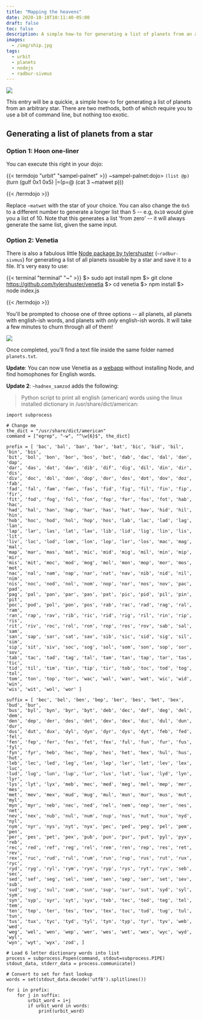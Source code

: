 ```yaml
---
title: "Mapping the heavens"
date: 2020-10-10T10:11:40-05:00
draft: false
toc: false
description: A simple how-to for generating a list of planets from an arbitrary star.
images:
  - /img/ship.jpg
tags: 
  - urbit
  - planets
  - nodejs
  - radbur-sivmus
---
```


[![](/img/ship.jpg)]()

This entry will be a quickie, a simple how-to for generating a list of planets from an arbitrary star. There are two methods, both of which require you to use a bit of command line, but nothing too exotic. 

## Generating a list of planets from a  star

### Option 1: Hoon one-liner

You can execute this right in your dojo:

{{< termdojo "urbit" "sampel-palnet" >}}
~sampel-palnet:dojo> `(list @p)`(turn (gulf 0x1 0x5) |=(p=@ (cat 3 ~matwet p)))
 
  
{{< /termdojo >}}

Replace `~matwet` with the star of your choice. You can also change the `0x5` to a different number to generate a longer list than 5 -- e.g, `0x10` would give you a list of 10. Note that this generates a list 'from zero' -- it will always generate the same list, given the same input. 

### Option 2: Venetia

There is also a fabulous little [Node package by tylershuster](https://github.com/tylershuster/venetia) (`~radbur-sivmus`) for generating a list of all planets issuable by a star and save it to a file. It's very easy to use: 


{{< terminal "terminal" "~" >}}
$> sudo apt install npm
$> git clone https://github.com/tylershuster/venetia
$> cd venetia
$> npm install
$> node index.js
 

{{< /termdojo >}}

You'll be prompted to choose one of three options -- all planets, all planets with english-ish words, and planets with *only* english-ish words. It will take a few minutes to churn through all of them!

[![](/img/venetia.png)]()

Once completed, you'll find a text file inside the same folder named `planets.txt`. 

**Update**: You can now use Venetia as a [webapp](https://venetia.herokuapp.com/) without installing Node, and find homophones for English words.

**Update 2**: `~hadnex_samzod` adds the following:

> Python script to print all english (american) words using the linux installed dictionary in /usr/share/dict/american:

```
import subprocess

# Change me
the_dict = "/usr/share/dict/american"
command = ["egrep", "-w", "^\w{6}$", the_dict]

prefix = [ 'bac', 'bal', 'ban', 'bar', 'bat', 'bic', 'bid', 'bil', 'bin', 'bis', 
'bit', 'bol', 'bon', 'bor', 'bos', 'bot', 'dab', 'dac', 'dal', 'dan', 'dap', 
'dar', 'das', 'dat', 'dav', 'dib', 'dif', 'dig', 'dil', 'din', 'dir', 'dis', 
'div', 'doc', 'dol', 'don', 'dop', 'dor', 'dos', 'dot', 'dov', 'doz', 'fab', 
'fad', 'fal', 'fam', 'fan', 'fas', 'fid', 'fig', 'fil', 'fin', 'fip', 'fir', 
'fit', 'fod', 'fog', 'fol', 'fon', 'fop', 'for', 'fos', 'fot', 'hab', 'hac', 
'had', 'hal', 'han', 'hap', 'har', 'has', 'hat', 'hav', 'hid', 'hil', 'hin', 
'hob', 'hoc', 'hod', 'hol', 'hop', 'hos', 'lab', 'lac', 'lad', 'lag', 'lan', 
'lap', 'lar', 'las', 'lat', 'lav', 'lib', 'lid', 'lig', 'lin', 'lis', 'lit', 
'liv', 'loc', 'lod', 'lom', 'lon', 'lop', 'lor', 'los', 'mac', 'mag', 'mal', 
'map', 'mar', 'mas', 'mat', 'mic', 'mid', 'mig', 'mil', 'min', 'mip', 'mir', 
'mis', 'mit', 'moc', 'mod', 'mog', 'mol', 'mon', 'mop', 'mor', 'mos', 'mot', 
'nac', 'nal', 'nam', 'nap', 'nar', 'nat', 'nav', 'nib', 'nid', 'nil', 'nim', 
'nis', 'noc', 'nod', 'nol', 'nom', 'nop', 'nor', 'nos', 'nov', 'pac', 'pad', 
'pag', 'pal', 'pan', 'par', 'pas', 'pat', 'pic', 'pid', 'pil', 'pin', 'pit', 
'poc', 'pod', 'pol', 'pon', 'pos', 'rab', 'rac', 'rad', 'rag', 'ral', 'ram', 
'ran', 'rap', 'rav', 'rib', 'ric', 'rid', 'rig', 'ril', 'rin', 'rip', 'ris', 
'rit', 'riv', 'roc', 'rol', 'ron', 'rop', 'ros', 'rov', 'sab', 'sal', 'sam', 
'san', 'sap', 'sar', 'sat', 'sav', 'sib', 'sic', 'sid', 'sig', 'sil', 'sim', 
'sip', 'sit', 'siv', 'soc', 'sog', 'sol', 'som', 'son', 'sop', 'sor', 'sov', 
'tab', 'tac', 'tad', 'tag', 'tal', 'tam', 'tan', 'tap', 'tar', 'tas', 'tic', 
'tid', 'til', 'tim', 'tin', 'tip', 'tir', 'tob', 'toc', 'tod', 'tog', 'tol', 
'tom', 'ton', 'top', 'tor', 'wac', 'wal', 'wan', 'wat', 'wic', 'wid', 'win', 
'wis', 'wit', 'wol', 'wor' ]

suffix = [ 'bec', 'bel', 'ben', 'bep', 'ber', 'bes', 'bet', 'bex', 'bud', 'bur', 
'bus', 'byl', 'byn', 'byr', 'byt', 'deb', 'dec', 'def', 'deg', 'del', 'dem', 
'den', 'dep', 'der', 'des', 'det', 'dev', 'dex', 'duc', 'dul', 'dun', 'dur', 
'dus', 'dut', 'dux', 'dyl', 'dyn', 'dyr', 'dys', 'dyt', 'feb', 'fed', 'fel', 
'fen', 'fep', 'fer', 'fes', 'fet', 'fex', 'ful', 'fun', 'fur', 'fus', 'fyl', 
'fyn', 'fyr', 'heb', 'hec', 'hep', 'hes', 'het', 'hex', 'hul', 'hus', 'hut', 
'leb', 'lec', 'led', 'leg', 'len', 'lep', 'ler', 'let', 'lev', 'lex', 'luc', 
'lud', 'lug', 'lun', 'lup', 'lur', 'lus', 'lut', 'lux', 'lyd', 'lyn', 'lyr', 
'lys', 'lyt', 'lyx', 'meb', 'mec', 'med', 'meg', 'mel', 'mep', 'mer', 'mes', 
'met', 'mev', 'mex', 'mud', 'mug', 'mul', 'mun', 'mur', 'mus', 'mut', 'myl', 
'myn', 'myr', 'neb', 'nec', 'ned', 'nel', 'nem', 'nep', 'ner', 'nes', 'net', 
'nev', 'nex', 'nub', 'nul', 'num', 'nup', 'nus', 'nut', 'nux', 'nyd', 'nyl', 
'nym', 'nyr', 'nys', 'nyt', 'nyx', 'pec', 'ped', 'peg', 'pel', 'pem', 'pen', 
'per', 'pes', 'pet', 'pex', 'pub', 'pun', 'pur', 'put', 'pyl', 'pyx', 'reb', 
'rec', 'red', 'ref', 'reg', 'rel', 'rem', 'ren', 'rep', 'res', 'ret', 'rev', 
'rex', 'ruc', 'rud', 'rul', 'rum', 'run', 'rup', 'rus', 'rut', 'rux', 'ryc', 
'ryd', 'ryg', 'ryl', 'rym', 'ryn', 'ryp', 'rys', 'ryt', 'ryx', 'seb', 'sec', 
'sed', 'sef', 'seg', 'sel', 'sem', 'sen', 'sep', 'ser', 'set', 'sev', 'sub', 
'sud', 'sug', 'sul', 'sum', 'sun', 'sup', 'sur', 'sut', 'syd', 'syl', 'sym', 
'syn', 'syp', 'syr', 'syt', 'syx', 'teb', 'tec', 'ted', 'teg', 'tel', 'tem', 
'ten', 'tep', 'ter', 'tes', 'tev', 'tex', 'tuc', 'tud', 'tug', 'tul', 'tun', 
'tus', 'tux', 'tyc', 'tyd', 'tyl', 'tyn', 'typ', 'tyr', 'tyv', 'web', 'wed', 
'weg', 'wel', 'wen', 'wep', 'wer', 'wes', 'wet', 'wex', 'wyc', 'wyd', 'wyl', 
'wyn', 'wyt', 'wyx', 'zod', ]

# Load 6 letter dictionary words into list
process = subprocess.Popen(command, stdout=subprocess.PIPE)
stdout_data, stderr_data = process.communicate()

# Convert to set for fast lookup
words = set(stdout_data.decode('utf8').splitlines())

for i in prefix:
	for j in suffix:
		urbit_word = i+j
		if urbit_word in words:
			print(urbit_word)
```
